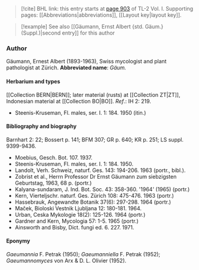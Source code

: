 > [!cite] BHL link: this entry starts at [page 903](https://www.biodiversitylibrary.org/page/33121034) of TL-2 Vol. I.
> Supporting pages: [[Abbreviations|abbreviations]], [[Layout key|layout key]].

> [!example] See also [[Gäumann, Ernst Albert {std. Gäum.} (Suppl.)|second entry]] for this author

### Author

Gäumann, Ernest Albert (1893-1963), Swiss mycologist and plant pathologist at Zürich. 
**Abbreviated name**: *Gäum.*

#### Herbarium and types

[[Collection BERN|BERN]]; later material (rusts) at [[Collection ZT|ZT]], Indonesian material at [[Collection BO|BO]].
*Ref*.: IH 2: 219.
- Steenis-Kruseman, Fl. males, ser. I. 1: 184. 1950 (itin.)

#### Bibliography and biography

Barnhart 2: 22; Bossert p. 141; BFM 307; GR p. 640; KR p. 251; LS suppl. 9399-9436.
- Moebius, Gesch. Bot. 107. 1937.
- Steenis-Kruseman, Fl. males, ser. I. 1: 184. 1950.
- Landolt, Verh. Schweiz, naturf. Ges. 143: 194-206. 1963 (portr., bibl.).
- Zobrist et al., Herrn Professor Dr Ernst Gäumann zum siebzigsten Geburtstag, 1963, 68 p. (portr.)
- Kalyana-sundaram, J. Ind. Bot. Soc. 43: 358-360. '1964' (1965) (portr.)
- Kern, Vierteljschr. naturf. Ges. Zürich 108: 475-476. 1963 (portr.)
- Hassebrauk, Angewandte Botanik 37(6): 297-298. 1964 (portr.)
- Maček, Bioloski Vestnik Ljubljana 12: 180-181. 1964.
- Urban, Ceska Mykologie 18(2): 125-126. 1964 (portr.)
- Gardner and Kern, Mycologia 57: 1-5. 1965 (portr.)
- Ainsworth and Bisby, Dict. fungi ed. 6. 227. 1971.

#### Eponymy

*Gaeumannia* F. Petrak (1950); *Gaeumanniella* F. Petrak (1952); *Gaeumannomyces* von Arx & D. L. Olivier (1952).

